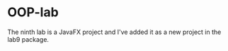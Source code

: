 # OOP-lab

The ninth lab is a JavaFX project and I've added it as a new project in the lab9 package.
